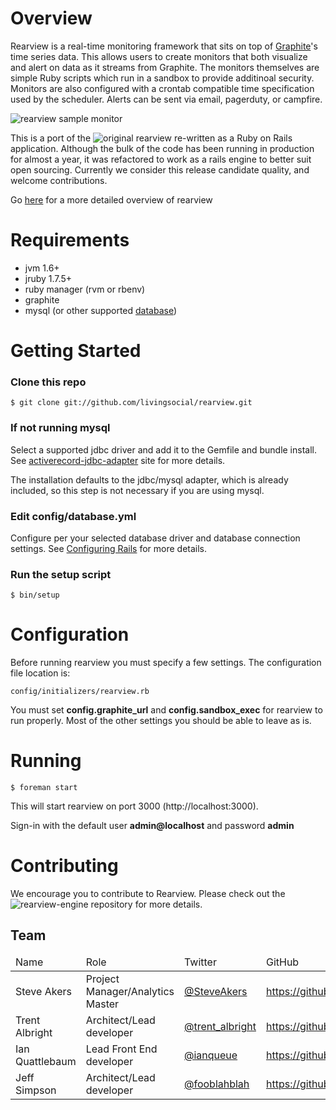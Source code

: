 Overview
========

Rearview is a real-time monitoring framework that sits on top of <a href="https://github.com/graphite-project" target="_blank">Graphite</a>'s time series data. This allows users to create monitors that both visualize and alert on data as it streams from Graphite. The monitors themselves are simple Ruby scripts which run in a sandbox to provide additinoal security. Monitors are also configured with a crontab compatible time specification used by the scheduler. Alerts can be sent via email, pagerduty, or campfire.

![rearview sample monitor](https://github.com/livingsocial/rearview/wiki/sample-monitor.png)

This is a port of the ![original](https://github.com/livingsocial/rearview/tree/scala-1.0.0) rearview re-written as a Ruby on Rails application. Although the bulk of the code has been running in production for almost a year, it was refactored to work as a rails engine to better suit open sourcing. Currently we consider this release candidate quality, and welcome contributions.

Go [here](https://github.com/livingsocial/rearview/wiki/Overview) for a more detailed overview of rearview 

Requirements
============

  - jvm 1.6+
  - jruby 1.7.5+
  - ruby manager (rvm or rbenv)
  - graphite
  - mysql (or other supported [database](https://github.com/jruby/activerecord-jdbc-adapter))

Getting Started
===============

### Clone this repo

    $ git clone git://github.com/livingsocial/rearview.git

### If not running mysql

Select a supported jdbc driver and add it to the Gemfile and bundle install. See [activerecord-jdbc-adapter](https://github.com/jruby/activerecord-jdbc-adapter) site for more details.

The installation defaults to the jdbc/mysql adapter, which is already included, so this step is not necessary if you are using mysql.

### Edit config/database.yml

Configure per your selected database driver and database connection settings. See [Configuring Rails](http://guides.rubyonrails.org/configuring.html#configuring-active-record) for more details.

### Run the setup script

    $ bin/setup
    
Configuration
=============

Before running rearview you must specify a few settings. The configuration file location is:

    config/initializers/rearview.rb

You must set **config.graphite_url** and **config.sandbox_exec** for rearview to run properly. Most of the other settings you should be able to leave as is.    

Running
=======

    $ foreman start
    
This will start rearview on port 3000 (http://localhost:3000). 

Sign-in with the default user **admin@localhost** and password **admin**

Contributing
============

We encourage you to contribute to Rearview. Please check out the ![rearview-engine](http://github.com/livingsocial/rearview-engine) repository for more details.


## Team

<table>
  <thead>
    <tr>
      <td>Name</td><td>Role</td><td>Twitter</td><td>GitHub</td>
    </tr>
  </thead>
  <tbody>
    <tr>
      <td>Steve Akers</td><td>Project Manager/Analytics Master</td><td><a href="https://twitter.com/SteveAkers">@SteveAkers</a></td><td><a href="https://github.com/steveakers">https://github.com/steveakers</a></td>
    </tr>
    <tr>
      <td>Trent Albright</td><td>Architect/Lead developer</td><td><a href="https://twitter.com/trent_albright">@trent_albright</a></td><td><a href="https://github.com/talbright">https://github.com/talbright</a></td>
    </tr>
    <tr>
      <td>Ian Quattlebaum</td><td>Lead Front End developer</td><td><a href="https://twitter.com/ianqueue">@ianqueue</a></td><td><a href="https://github.com/ianqueue">https://github.com/ianqueue</a></td>
    </tr>
    <tr>
      <td>Jeff Simpson</td><td>Architect/Lead developer</td><td><a href="https://twitter.com/fooblahblah">@fooblahblah</a></td><td><a href="https://github.com/fooblahblah">https://github.com/fooblahblah</a></td>
    </tr>
</tbody>
</table>
